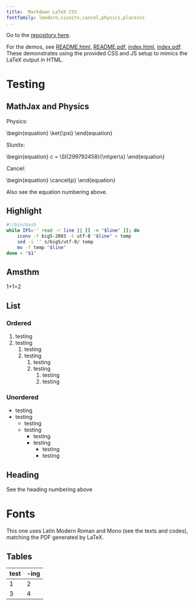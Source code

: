 ```yaml
---
title:	Markdown LaTeX CSS
fontfamily:	lmodern,siunitx,cancel,physics,placeins
...
```


Go to the [repository here](https://github.com/ickc/markdown-latex-css).

For the demos, see [README.html](README.html), [README.pdf](README.pdf), [index.html](index.html), [index.pdf](index.pdf). These demonstrates using the provided CSS and JS setup to mimics the LaTeX output in HTML.

# Testing #

## MathJax and Physics ##

Physics:

\begin{equation}
\ket{\psi}
\end{equation}

SIunitx:

\begin{equation}
c = \SI{299792458}{\m\per\s}
\end{equation}

Cancel:

\begin{equation}
\cancel{p}
\end{equation}

Also see the equation numbering above.

## Highlight ##

```bash
#!/bin/bash
while IFS='' read -r line || [[ -n "$line" ]]; do
	iconv -f big5-2003 -t utf-8 "$line" > temp
	sed -i '' s/big5/utf-8/ temp
	mv -f temp "$line"
done < "$1"
```

## Amsthm ##

<div class="Conjecture">

1+1=2

</div>

## List ##

### Ordered ###

1. testing
2. testing
	1. testing
	2. testing
		1. testing
		2. testing
			1. testing
			2. testing

### Unordered ###


- testing
- testing
	- testing
	- testing
		- testing
		- testing
			- testing
			- testing

## Heading ##

See the heading numbering above

# Fonts #

This one uses Latin Modern Roman and Mono (see the texts and codes), matching the PDF generated by LaTeX.

## Tables ##

| test	| -ing	|  
|  ------	| ------	|  
| 1	| 2  	| 
| 3	| 4	|  
